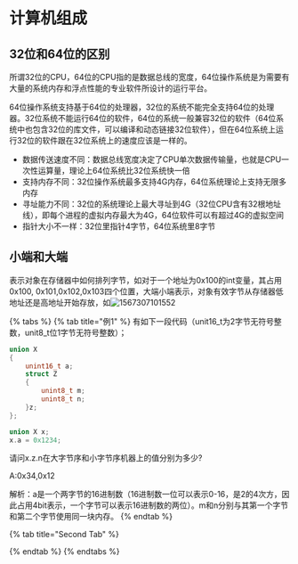 # 计算机组成

## 32位和64位的区别

所谓32位的CPU，64位的CPU指的是数据总线的宽度，64位操作系统是为需要有大量的系统内存和浮点性能的专业软件所设计的运行平台。

64位操作系统支持基于64位的处理器，32位的系统不能完全支持64位的处理器。32位系统不能运行64位的软件，64位的系统一般兼容32位的软件（64位系统中也包含32位的库文件，可以编译和动态链接32位软件），但在64位系统上运行32位的软件跟在32位系统上的速度应该是一样的。

* 数据传送速度不同：数据总线宽度决定了CPU单次数据传输量，也就是CPU一次性运算量，理论上64位系统比32位系统快一倍
* 支持内存不同：32位操作系统最多支持4G内存，64位系统理论上支持无限多内存
* 寻址能力不同：32位的系统理论上最大寻址到4G（32位CPU含有32根地址线），即每个进程的虚拟内存最大为4G，64位软件可以有超过4G的虚拟空间
* 指针大小不一样：32位里指针4字节，64位系统里8字节

## 小端和大端

表示对象在存储器中如何排列字节，如对于一个地址为0x100的int变量，其占用0x100, 0x101,0x102,0x103四个位置，大端小端表示，对象有效字节从存储器低地址还是高地址开始存放，如![1567307101552](https://github.com/liumingqian/JobSeekingBook/tree/e421a54aa8546222d7852fb4b11c9288db8eb342/op-1/C:/Users/GIL/AppData/Roaming/Typora/typora-user-images/1567307101552.png)

{% tabs %}
{% tab title="例1" %}
有如下一段代码（unit16\_t为2字节无符号整数，unit8\_t位1字节无符号整数）；

```cpp
union X
{
    unint16_t a;
    struct Z
    {
        unint8_t m;
        unint8_t n;
    }z;
};

union X x;
x.a = 0x1234;
```

请问x.z.n在大字节序和小字节序机器上的值分别为多少?

A:0x34,0x12

解析：a是一个两字节的16进制数（16进制数一位可以表示0-16，是2的4次方，因此占用4bit表示，一个字节可以表示16进制数的两位）。m和n分别与其第一个字节和第二个字节使用同一块内存。
{% endtab %}

{% tab title="Second Tab" %}

{% endtab %}
{% endtabs %}

